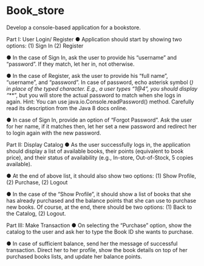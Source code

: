 # Book_store
Develop a console-based application for a bookstore.

Part I: User Login/ Register
● Application should start by showing two options: (1) Sign In (2) Register

● In the case of Sign In, ask the user to provide his “username” and “password”. If they
match, let her in, not otherwise.

● In the case of Register, ask the user to provide his “full name”, “username”, and
“password”. In case of password, echo asterisk symbol (*) in place of the typed character.
E.g., a user types “1@4”, you should display “***”, but you will store the actual
password to match when she logs in again.
Hint: You can use java.io.Console.readPassword() method. Carefully read
its description from the Java 8 docs online.

● In case of Sign In, provide an option of “Forgot Password”. Ask the user for her name, if
it matches then, let her set a new password and redirect her to login again with the new
password.


Part II: Display Catalog
● As the user successfully logs in, the application should display a list of available books,
their points (equivalent to book price), and their status of availability (e.g., In-store,
Out-of-Stock, 5 copies available).

● At the end of above list, it should also show two options: (1) Show Profile, (2) Purchase,
(2) Logout

● In the case of the “Show Profile”, it should show a list of books that she has already
purchased and the balance points that she can use to purchase new books. Of course, at
the end, there should be two options: (1) Back to the Catalog, (2) Logout.


Part III: Make Transaction
● On selecting the “Purchase” option, show the catalog to the user and ask her to type the
Book ID she wants to purchase.

● In case of sufficient balance, send her the message of successful transaction. Direct her to
her profile, show the book details on top of her purchased books lists, and update her
balance points.
